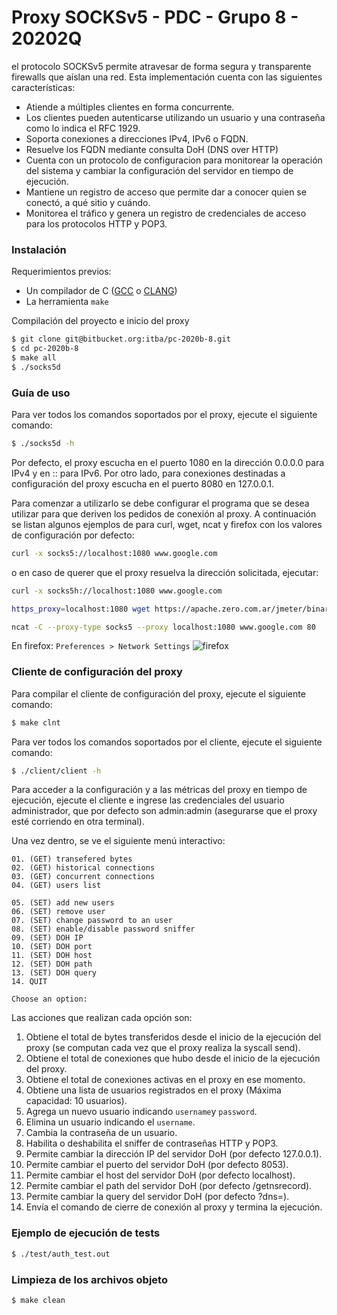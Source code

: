 # Proxy SOCKSv5 - PDC - Grupo 8 - 20202Q

el protocolo SOCKSv5 permite atravesar de forma segura y transparente firewalls que aíslan una red. Esta implementación cuenta con las siguientes características:

- Atiende a múltiples clientes en forma concurrente.
- Los clientes pueden autenticarse utilizando un usuario y una contraseña como lo indica el RFC 1929.
- Soporta conexiones a direcciones IPv4, IPv6 o FQDN.
- Resuelve los FQDN mediante consulta DoH (DNS over HTTP)
- Cuenta con un protocolo de configuracion para monitorear la operación del sistema y cambiar la configuración del servidor en tiempo de ejecución. 
- Mantiene un registro de acceso que permite dar a conocer quien se conectó, a qué sitio y cuándo.  
- Monitorea el tráfico y genera un registro de credenciales de acceso para los protocolos HTTP y POP3. 



### Instalación

Requerimientos previos:
- Un compilador de C ([GCC](https://gcc.gnu.org/) o [CLANG](https://clang.llvm.org/)) 
- La herramienta ```make```

Compilación del proyecto e inicio del proxy

```sh
$ git clone git@bitbucket.org:itba/pc-2020b-8.git
$ cd pc-2020b-8
$ make all
$ ./socks5d
```

### Guía de uso

Para ver todos los comandos soportados por el proxy, ejecute el siguiente comando:
```sh
$ ./socks5d -h
```
Por defecto, el proxy escucha en el puerto 1080 en la dirección 0.0.0.0 para IPv4 y en :: para IPv6. Por otro lado, para conexiones destinadas a configuración del proxy escucha en el puerto 8080 en 127.0.0.1.

Para comenzar a utilizarlo se debe configurar el programa que se desea utilizar para que deriven los pedidos de conexión al proxy. A continuación se listan algunos ejemplos de para curl, wget, ncat y firefox con los valores de configuración por defecto:

```sh
curl -x socks5://localhost:1080 www.google.com
```
o en caso de querer que el proxy resuelva la dirección solicitada, ejecutar:
```sh
curl -x socks5h://localhost:1080 www.google.com
```
```sh
https_proxy=localhost:1080 wget https://apache.zero.com.ar/jmeter/binaries/apache-jmeter-5.3.zip
```
```sh
ncat -C --proxy-type socks5 --proxy localhost:1080 www.google.com 80
```
En firefox: 
```Preferences > Network Settings```
![firefox](https://lh3.googleusercontent.com/PQo6tOYVqpknOVaIaK1N1Bk4ir3PgG8JTA9Ni-KgXvS8wBLfq8artlK2_VfGji9LJ0QRlC8UqI8lhugRHicvp7knlV53ay8bzigR7rDPkqzJ-n_vX8NVQFzT-LBFDjhJ_kEtLUmzFg=w2400)

### Cliente de configuración del proxy

Para compilar el cliente de configuración del proxy, ejecute el siguiente comando:

```sh
$ make clnt
```
Para ver todos los comandos soportados por el cliente, ejecute el siguiente comando:
```sh
$ ./client/client -h
```
Para acceder a la configuración y a las métricas del proxy en tiempo de ejecución, ejecute el cliente e ingrese las credenciales del usuario administrador, que por defecto son admin:admin (asegurarse que el proxy esté corriendo en otra terminal).

Una vez dentro, se ve el siguiente menú interactivo:

```
01. (GET) transefered bytes
02. (GET) historical connections
03. (GET) concurrent connections
04. (GET) users list

05. (SET) add new users
06. (SET) remove user
07. (SET) change password to an user
08. (SET) enable/disable password sniffer
09. (SET) DOH IP
10. (SET) DOH port
11. (SET) DOH host
12. (SET) DOH path
13. (SET) DOH query
14. QUIT

Choose an option:
```

Las acciones que realizan cada opción son:

1. Obtiene el total de bytes transferidos desde el inicio de la ejecución del proxy (se computan cada vez que el proxy realiza la syscall send).
2. Obtiene el total de conexiones que hubo desde el inicio de la ejecución del proxy.
3. Obtiene el total de conexiones activas en el proxy en ese momento.
4. Obtiene una lista de usuarios registrados en el proxy (Máxima capacidad: 10 usuarios).
5. Agrega un nuevo usuario indicando ```username```y ```password```.
6. Elimina un usuario indicando el ```username```.
7. Cambia la contraseña de un usuario.
8. Habilita o deshabilita el sniffer de contraseñas HTTP y POP3.
9. Permite cambiar la dirección IP del servidor DoH (por defecto 127.0.0.1).
10. Permite cambiar el puerto del servidor DoH (por defecto 8053).
11. Permite cambiar el host del servidor DoH (por defecto localhost).
12. Permite cambiar el path del servidor DoH (por defecto /getnsrecord).
13. Permite cambiar la query del servidor DoH (por defecto ?dns=).
14. Envía el comando de cierre de conexión al proxy y termina la ejecución.

### Ejemplo de ejecución de tests
```sh
$ ./test/auth_test.out
```

### Limpieza de los archivos objeto
```sh
$ make clean
```